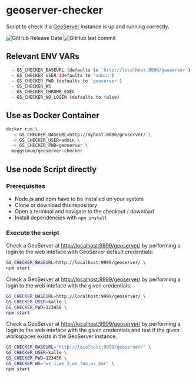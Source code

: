 # geoserver-checker

Script to check if a [GeoServer](http://geoserver.org) instance is up and running correctly.

![GitHub Release Date](https://img.shields.io/github/release-date/meggsimum/geoserver-checker)
![GitHub last commit](https://img.shields.io/github/last-commit/meggsimum/geoserver-checker)

## Relevant ENV VARs

``` bash
  - GS_CHECKER_BASEURL (defaults to 'http://localhost:8080/geoserver')
  - GS_CHECKER_USER (defaults to 'admin')
  - GS_CHECKER_PWD (defaults to 'geoserver')
  - GS_CHECKER_WS
  - GS_CHECKER_CHROME_EXEC
  - GS_CHECKER_NO_LOGIN (defaults to false)
```

## Use as Docker Container

```bash
docker run \
  -e GS_CHECKER_BASEURL=http://myhost:8080/geoserver/ \
  -e GS_CHECKER_USER=admin \
  -e GS_CHECKER_PWD=geoserver \
  meggsimum/geoserver-checker
```

## Use node Script directly

### Prerequisites

- Node.js and npm have to be installed on your system
- Clone or download this repository
- Open a terminal and navigate to the checkout / download
- Install dependencies with `npm install`

### Execute the script

Check a GeoServer at <http://localhost:9999/geoserver/> by performing a login to
the web inteface with GeoServer default credentials:

```bash
GS_CHECKER_BASEURL=http://localhost:9999/geoserver/ \
npm start
```

Check a GeoServer at <http://localhost:9999/geoserver/> by performing a login to
the web inteface with the given credentials:

```bash
GS_CHECKER_BASEURL=http://localhost:9999/geoserver/ \
GS_CHECKER_USER=kalle \
GS_CHECKER_PWD=123456 \
npm start
```

Check a GeoServer at <http://localhost:9999/geoserver/> by performing a login to
the web inteface with the given credentials and test if the given workspaces
exists in the GeoServer instance:

```bash
GS_CHECKER_BASEURL='http://localhost:9999/geoserver/' \
GS_CHECKER_USER=kalle \
GS_CHECKER_PWD=123456 \
GS_CHECKER_WS='ws_1,ws_2,ws_foo,ws_bar' \
npm start
```
